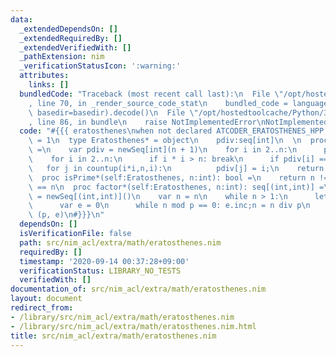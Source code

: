 ```yaml
---
data:
  _extendedDependsOn: []
  _extendedRequiredBy: []
  _extendedVerifiedWith: []
  _pathExtension: nim
  _verificationStatusIcon: ':warning:'
  attributes:
    links: []
  bundledCode: "Traceback (most recent call last):\n  File \"/opt/hostedtoolcache/Python/3.8.5/x64/lib/python3.8/site-packages/onlinejudge_verify/documentation/build.py\"\
    , line 70, in _render_source_code_stat\n    bundled_code = language.bundle(stat.path,\
    \ basedir=basedir).decode()\n  File \"/opt/hostedtoolcache/Python/3.8.5/x64/lib/python3.8/site-packages/onlinejudge_verify/languages/nim.py\"\
    , line 86, in bundle\n    raise NotImplementedError\nNotImplementedError\n"
  code: "#{{{ eratosthenes\nwhen not declared ATCODER_ERATOSTHENES_HPP:\n  const ATCODER_ERATOSTHENES_HPP\
    \ = 1\n  type Eratosthenes* = object\n    pdiv:seq[int]\n  \n  proc initEratosthenes*(n:int):Eratosthenes\
    \ =\n    var pdiv = newSeq[int](n + 1)\n    for i in 2..n:\n      pdiv[i] = i;\n\
    \    for i in 2..n:\n      if i * i > n: break\n      if pdiv[i] == i:\n     \
    \   for j in countup(i*i,n,i):\n          pdiv[j] = i;\n    return Eratosthenes(pdiv:pdiv)\n\
    \  proc isPrime*(self:Eratosthenes, n:int): bool =\n    return n != 1 and self.pdiv[n]\
    \ == n\n  proc factor*(self:Eratosthenes, n:int): seq[(int,int)] =\n    result\
    \ = newSeq[(int,int)]()\n    var n = n\n    while n > 1:\n      let p = self.pdiv[n]\n\
    \      var e = 0\n      while n mod p == 0: e.inc;n = n div p\n      result.add\
    \ (p, e)\n#}}}\n"
  dependsOn: []
  isVerificationFile: false
  path: src/nim_acl/extra/math/eratosthenes.nim
  requiredBy: []
  timestamp: '2020-09-14 00:37:28+09:00'
  verificationStatus: LIBRARY_NO_TESTS
  verifiedWith: []
documentation_of: src/nim_acl/extra/math/eratosthenes.nim
layout: document
redirect_from:
- /library/src/nim_acl/extra/math/eratosthenes.nim
- /library/src/nim_acl/extra/math/eratosthenes.nim.html
title: src/nim_acl/extra/math/eratosthenes.nim
---
```

